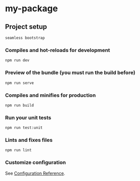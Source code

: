 # my-package

## Project setup
```
seamless bootstrap
```

### Compiles and hot-reloads for development
```
npm run dev
```

### Preview of the bundle (you must run the build before)
```
npm run serve
```

### Compiles and minifies for production
```
npm run build
```

### Run your unit tests
```
npm run test:unit
```

### Lints and fixes files
```
npm run lint
```

### Customize configuration
See [Configuration Reference](https://vitejs.dev/).
